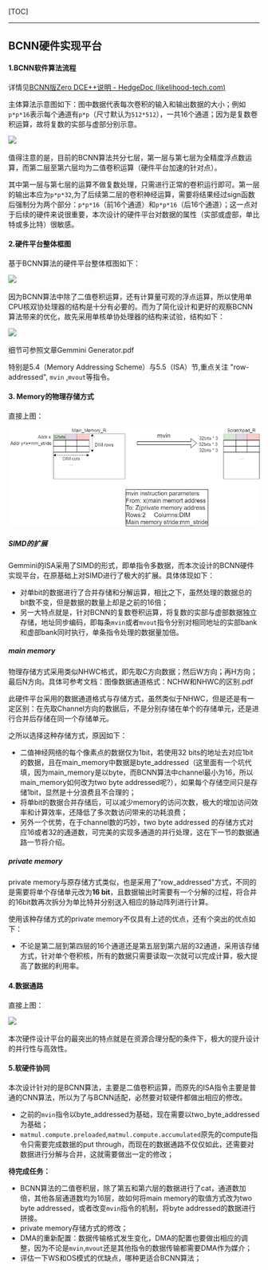 [TOC]

------



## BCNN硬件实现平台

#### 1.BCNN软件算法流程

详情见[BCNN版Zero DCE++说明 - HedgeDoc (likelihood-tech.com)](https://md.likelihood-tech.com/qpMmy34WR3epc_Z95fBg0Q#图像处理BCNN部分)

主体算法示意图如下：图中数据代表每次卷积的输入和输出数据的大小；例如`p*p*16`表示每个通道有`p*p`（尺寸默认为`512*512`），一共16个通道；因为是复数卷积运算，故将复数的实部与虚部分别示意。

<img src="D:\prj\routine\inferencor\gemmini_docs\BCNN硬件实现平台.assets\BCNN算法流程.png" style="zoom:;" />



值得注意的是，目前的BCNN算法共分七层，第一层与第七层为全精度浮点数运算，而第二层至第六层均为二值卷积运算（硬件平台加速的针对点）。

其中第一层与第七层的运算不做复数处理，只需进行正常的卷积运行即可。第一层的输出本应为`p*p*32`,为了后续第二层的卷积神经运算，需要将结果经过sign函数后强制分为两个部分：`p*p*16`（前16个通道）和`p*p*16`（后16个通道）；这一点对于后续的硬件来说很重要，本次设计的硬件平台对数据的属性（实部或虚部，单比特或多比特）很敏感。

#### 2.硬件平台整体框图

基于BCNN算法的硬件平台整体框图如下：

![](D:\prj\routine\inferencor\gemmini_docs\BCNN硬件实现平台.assets\dualgemmini.png)



因为BCNN算法中除了二值卷积运算，还有计算量可观的浮点运算，所以使用单CPU核双协处理器的结构是十分有必要的。而为了简化设计和更好的观察BCNN算法带来的优化，故先采用单核单协处理器的结构来试验，结构如下：

![](D:\prj\routine\inferencor\gemmini_docs\BCNN硬件实现平台.assets\singlegemmni.png)

细节可参照文章Gemmini Generator.pdf  

特别是5.4（Memory Addressing Scheme）与5.5（ISA）节,重点关注 "row-addressed", `mvin` ,`mvout`等指令。



#### 3. Memory的物理存储方式

直接上图：

![](BCNN硬件实现平台.assets/memory.png)



##### SIMD的扩展

Gemmini的ISA采用了SIMD的形式，即单指令多数据，而本次设计的BCNN硬件实现平台，在原基础上对SIMD进行了极大的扩展。具体体现如下：

- 对单bit的数据进行了合并存储和分解运算，相比之下，虽然处理的数据总的bit数不变，但是数据的数量上却是之前的16倍；
- 另一大特点就是，针对BCNN的复数卷积运算，将复数的实部与虚部数据独立存储，地址同步编码，即每条`mvin`或者`mvout`指令分别对相同地址的实部bank和虚部bank同时执行，单条指令处理的数据量加倍。



##### main memory

物理存储方式采用类似NHWC格式，即先取C方向数据；然后W方向；再H方向；最后N方向。具体可参考文档：图像数据通道格式：NCHW和NHWC的区别.pdf

此硬件平台采用的数据通道格式与存储方式，虽然类似于NHWC，但是还是有一定区别：在先取Channel方向的数据后，不是分别存储在单个的存储单元，还是进行合并后存储在同一个存储单元。

之所以选择这种存储方式，原因如下：

- 二值神经网络的每个像素点的数据仅为1bit，若使用32 bits的地址去对应1bit的数据，且在main_memory中数据是byte_addressed（这里面有一个坑代填，因为main_memory是以byte，而BCNN算法中channel最小为16，所以main_memory如何改为two byte addressed呢?），如果每个存储空间只是存储1bit，显然是十分浪费且不合理的；
- 将单bit的数据合并存储后，可以减少memory的访问次数，极大的增加访问效率和计算效率，还降低了多次数访问带来的功耗浪费；
- 另外一个优势，在于channel数的巧妙，two byte addressed 的存储方式对应16或者32的通道数，可完美的实现多通道的并行处理，这在下一节的数据通路一节将介绍。



##### private memory

private memory与原存储方式类似，也是采用了”row_addressed"方式，不同的是需要将单个存储单元改为**16 bit**，且数据输出时需要有一个分解的过程，将合并的16bit数再次拆分为单比特并分别送入相应的脉动阵列进行计算。

使用该种存储方式的private memory不仅具有上述的优点，还有个突出的优点如下：

- 不论是第二层到第四层的16个通道还是第五层到第六层的32通道，采用该存储方式，针对单个卷积核，所有的数据只需要读取一次就可以完成计算，极大提高了数据的利用率。



#### 4.数据通路

直接上图：

![](D:\prj\routine\inferencor\gemmini_docs\BCNN硬件实现平台.assets\data_flow.png)

本次硬件设计平台的最突出的特点就是在资源合理分配的条件下，极大的提升设计的并行性与高效性。



#### 5.软硬件协同

本次设计针对的是BCNN算法，主要是二值卷积运算，而原先的ISA指令主要是普通的CNN算法，所以为了与BCNN适配，必然要对软硬件都做出相应的修改。

- 之前的`mvin`指令以byte_addressed为基础，现在需要以two_byte_addressed为基础；
- `matmul.compute.preloaded`,`matmul.compute.accumulated`原先的compute指令只需要完成数据的put through，而现在的数据通路不仅仅如此，还需要对数据进行分解与合并，这就需要做出一定的修改；





**待完成任务：**

- BCNN算法的二值卷积层，除了第五和第六层的数据进行了cat，通道数加倍，其他各层通道数均为16层，故如何将main memory的取值方式改为two byte addressed，或者改变`mvin`指令的机制，将byte addressed的数据进行拼接。
- private memory存储方式的修改；
- DMA的重新配置：数据传输格式发生变化，DMA的配置也要做出相应的调整，因为不论是`mvin`,`mvout`还是其他指令的数据传输都需要DMA作为媒介；
- 评估一下WS和OS模式的优缺点，哪种更适合BCNN算法；

